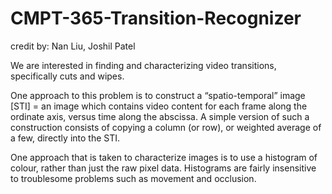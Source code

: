 # CMPT-365-Transition-Recognizer

credit by: Nan Liu, Joshil Patel

We are interested in finding and characterizing video transitions, specifically cuts and wipes.

One approach to this problem is to construct a “spatio-temporal” image [STI] = an image which contains video content for each frame along the ordinate axis, versus time along the abscissa. A simple version of such a construction consists of copying a column (or row), or weighted average of a few, directly into the STI.

One approach that is taken to characterize images is to use a histogram of colour, rather than just the raw pixel data. Histograms are fairly insensitive to troublesome problems such as movement and occlusion.
